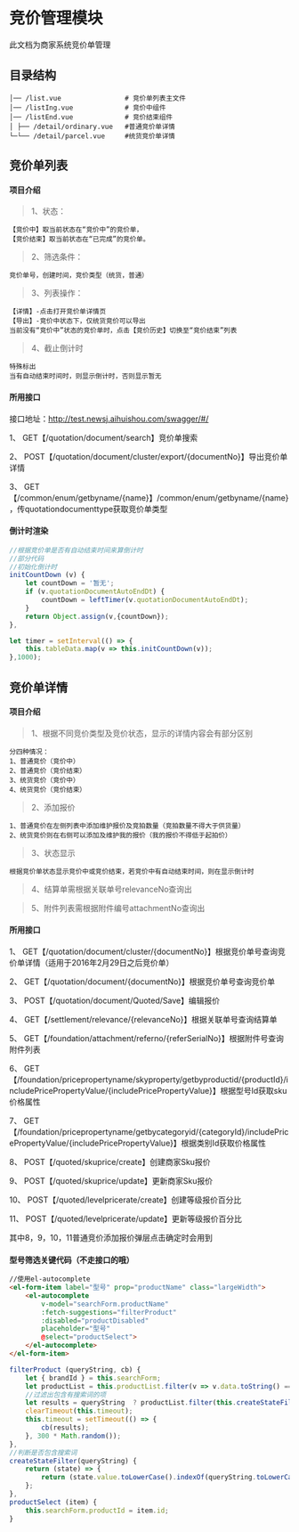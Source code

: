 # 竞价管理模块

此文档为商家系统竞价单管理

## 目录结构

```
│── /list.vue           	 # 竞价单列表主文件
│── /listIng.vue             # 竞价中组件
│── /listEnd.vue        	 # 竞价结束组件
│ ├── /detail/ordinary.vue   #普通竞价单详情
└─└── /detail/parcel.vue     #统货竞价单详情
```

## 竞价单列表
#### 项目介绍
> 1、状态：

	【竞价中】取当前状态在“竞价中”的竞价单，
	【竞价结束】取当前状态在“已完成”的竞价单。
> 2、筛选条件：

	竞价单号，创建时间，竞价类型（统货，普通）
> 3、列表操作：

	【详情】-点击打开竞价单详情页
	【导出】-竞价中状态下，仅统货竞价可以导出
	当前没有“竞价中”状态的竞价单时，点击【竞价历史】切换至“竞价结束”列表

> 4、截止倒计时

	特殊标出
	当有自动结束时间时，则显示倒计时，否则显示暂无

#### 所用接口
接口地址：http://test.newsj.aihuishou.com/swagger/#/

1、 GET【/quotation/document/search】竞价单搜索

2、 POST【/quotation/document/cluster/export/{documentNo}】导出竞价单详情

3、 GET【/common/enum/getbyname/{name}】/common/enum/getbyname/{name}，传quotationdocumenttype获取竞价单类型

#### 倒计时渲染
```javascript
//根据竞价单是否有自动结束时间来算倒计时
//部分代码
//初始化倒计时
initCountDown (v) {
    let countDown = '暂无';
    if (v.quotationDocumentAutoEndDt) {
        countDown = leftTimer(v.quotationDocumentAutoEndDt);
    }
    return Object.assign(v,{countDown});
},

let timer = setInterval(() => {
    this.tableData.map(v => this.initCountDown(v));
},1000);
```

## 竞价单详情
#### 项目介绍
> 1、根据不同竞价类型及竞价状态，显示的详情内容会有部分区别

```
分四种情况：
1、普通竞价（竞价中）
2、普通竞价（竞价结束）
3、统货竞价（竞价中）
4、统货竞价（竞价结束）
```

> 2、添加报价

```
1、普通竞价在左侧列表中添加维护报价及竞拍数量（竞拍数量不得大于供货量）
2、统货竞价则在右侧可以添加及维护我的报价（我的报价不得低于起拍价）
```

> 3、状态显示

```
根据竞价单状态显示竞价中或竞价结束，若竞价中有自动结束时间，则在显示倒计时
```

> 4、结算单需根据关联单号relevanceNo查询出

> 5、附件列表需根据附件编号attachmentNo查询出

#### 所用接口
1、 GET【/quotation/document/cluster/{documentNo}】根据竞价单号查询竞价单详情（适用于2016年2月29日之后竞价单）

2、 GET【/quotation/document/{documentNo}】根据竞价单号查询竞价单

3、 POST【/quotation/document/Quoted/Save】编辑报价

4、 GET【/settlement/relevance/{relevanceNo}】根据关联单号查询结算单

5、 GET【/foundation/attachment/referno/{referSerialNo}】根据附件号查询附件列表

6、 GET【/foundation/pricepropertyname/skyproperty/getbyproductid/{productId}/includePricePropertyValue/{includePricePropertyValue}】根据型号Id获取sku价格属性

7、 GET【/foundation/pricepropertyname/getbycategoryid/{categoryId}/includePricePropertyValue/{includePricePropertyValue}】根据类别Id获取价格属性

8、 POST【/quoted/skuprice/create】创建商家Sku报价

9、 POST【/quoted/skuprice/update】更新商家Sku报价

10、 POST【/quoted/levelpricerate/create】创建等级报价百分比

11、 POST【/quoted/levelpricerate/update】更新等级报价百分比

其中8，9，10，11普通竞价添加报价弹层点击确定时会用到

#### 型号筛选关键代码（不走接口的哦）
```html
//使用el-autocomplete
<el-form-item label="型号" prop="productName" class="largeWidth">
    <el-autocomplete 
        v-model="searchForm.productName"
        :fetch-suggestions="filterProduct"
        :disabled="productDisabled"
        placeholder="型号"
        @select="productSelect">
    </el-autocomplete>
</el-form-item>
```
```javascript
filterProduct (queryString, cb) {
    let { brandId } = this.searchForm;
    let productList = this.productList.filter(v => v.data.toString() === brandId);
    //过滤出包含有搜索词的项
    let results = queryString  ? productList.filter(this.createStateFilter(queryString)) : productList;
    clearTimeout(this.timeout);
    this.timeout = setTimeout(() => {
        cb(results);
    }, 300 * Math.random());
},
//判断是否包含搜索词
createStateFilter(queryString) {
    return (state) => {
        return (state.value.toLowerCase().indexOf(queryString.toLowerCase()) >= 0);
    };
},
productSelect (item) {
    this.searchForm.productId = item.id;
}
```